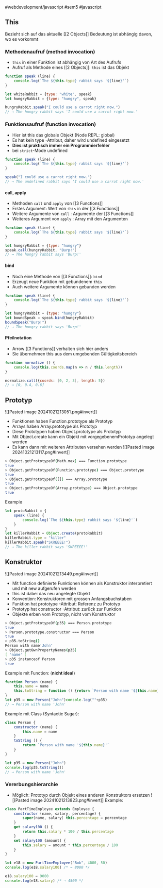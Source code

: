 #webdevelopment/javascript #sem5 #javascript 
## This
Bezieht sich auf das aktuelle [[2 Objects]]
Bedeutung ist abhängig davon, wo es vorkommt 
### Methodenaufruf (method invocation)
- `this` in einer Funktion ist abhängig von Art des Aufrufs
- Aufruf als Methode eines [[2 Objects]]: `this` ist das Objekt

```js
function speak (line) {
	console.log(`The ${this.type} rabbit says '${line}'`)
}

let whiteRabbit = {type: "white", speak}
let hungryRabbit = {type: "hungry", speak}

hungryRabbit.speak("I could use a carrot right now.")
// → The hungry rabbit says 'I could use a carrot right now.'
```
### Funktionsaufruf (function invocation)
- Hier ist this das globale Objekt (Node REPL: global)
- Es hat kein type -Attribut, daher wird undefined eingesetzt 
- **Dies ist praktisch immer ein Programmierfehler**
- bei `strict`-Mode undefined

```js
function speak (line) {
	console.log(`The ${this.type} rabbit says '${line}'`)
}

speak("I could use a carrot right now.")
// → The undefined rabbit says 'I could use a carrot right now.'
```
#### call, apply
- Methoden `call` und `apply` von [[3 Functions]]
- Erstes Argument: Wert von `this` in der [[3 Functions]]
- Weitere Argumente von `call` : Argumente der [[3 Functions]]
- Weiteres Argument von `apply` : Array mit den Argumenten

```js
function speak (line) {
	console.log(`The ${this.type} rabbit says '${line}'`)
}

let hungryRabbit = {type: "hungry"}
speak.call(hungryRabbit, "Burp!")
// → The hungry rabbit says 'Burp!'
```
#### bind
- Noch eine Methode von [[3 Functions]]: `bind`
- Erzeugt neue Funktion mit gebundenem `this`
- Auch weitere Argumente können gebunden werden
```js
function speak (line) {
	console.log(`The ${this.type} rabbit says '${line}'`)
}

let hungryRabbit = {type: "hungry"}  
let boundSpeak = speak.bind(hungryRabbit)
boundSpeak("Burp!")
// → The hungry rabbit says 'Burp!'
```
#### Pfeilnotation
- Arrow [[3 Functions]] verhalten sich hier anders
- Sie übernehmen this aus dem umgebenden Gültigkeitsbereich

```js
function normalize () {
	console.log(this.coords.map(n => n / this.length))
}

normalize.call({coords: [0, 2, 3], length: 5})
// → [0, 0.4, 0.6]
```
## Prototyp
![[Pasted image 20241021213051.png#invert]]
- Funktionen haben Function.prototype als Prototyp
- Arrays haben Array.prototype als Prototyp
- Diese Prototypen haben Object.prototype als Prototyp
- Mit Object.create kann ein Objekt mit vorgegebenemPrototyp angelegt werden
- Es kann dann mit weiteren Attributen versehen werden
![[Pasted image 20241021213117.png#invert]]
```sh
> Object.getPrototypeOf(Math.max) === Function.prototype
true
> Object.getPrototypeOf(Function.prototype) === Object.prototype
true
> Object.getPrototypeOf([]) === Array.prototype
true
> Object.getPrototypeOf(Array.prototype) === Object.prototype
true  
```

Example
```js
let protoRabbit = {
	speak (line) {
		console.log(`The ${this.type} rabbit says '${line}'`)
	}
}  
let killerRabbit = Object.create(protoRabbit)
killerRabbit.type = "killer"
killerRabbit.speak("SKREEEE!")
// → The killer rabbit says 'SKREEEE!'
```
## Konstruktor
![[Pasted image 20241021213449.png#invert]]
- Mit function definierte Funktionen können als Konstruktor interpretiert und mit new aufgerufen werden
- this ist dabei das neu angelegte Objekt
- Konvention: Konstruktoren mit grossen Anfangsbuchstaben
- Funktion hat prototype -Attribut: Referenz zu Prototyp
- Prototyp hat constructor -Attribut: zurück zur Funktion
- Objekte erben vom Prototyp, nicht vom Konstruktor

```sh
> Object.getPrototypeOf(p35) === Person.prototype
true
> Person.prototype.constructor === Person
true
> p35.toString()
Person with name'John'
> Object.getOwnPropertyNames(p35)
[ 'name' ]
> p35 instanceof Person
true
```

Example mit Function: (**nicht ideal**)
```js
function Person (name) {
	this.name = name
	this.toString = function () {return `Person with name '${this.name}'`}
}  
let p35 = new Person("John")console.log(""+p35)
// → Person with name 'John'
```

Example mit Class (Syntactic Sugar):
```js
class Person {
	constructor (name) {
		this.name = name
	}
	toString () {
		return `Person with name '${this.name}'`
	}
}

let p35 = new Person("John")
console.log(p35.toString())
// → Person with name 'John'
```
### Vererbungshierarchie
- Möglich: Prototyp durch Objekt eines anderen Konstruktors ersetzen
![[Pasted image 20241021213823.png#invert]]
Example:
```js
class PartTimeEmployee extends Employee {
	constructor (name, salary, percentage) {
		super(name, salary) this.percentage = percentage
	}
	get salary100 () {
		return this.salary * 100 / this.percentage
	}
	set salary100 (amount) {
		this.salary = amount * this.percentage / 100
	}
}

let e18 = new PartTimeEmployee("Bob", 4000, 50)
console.log(e18.salary100) /* → 8000 */

e18.salary100 = 9000
console.log(e18.salary) /* → 4500 */
```